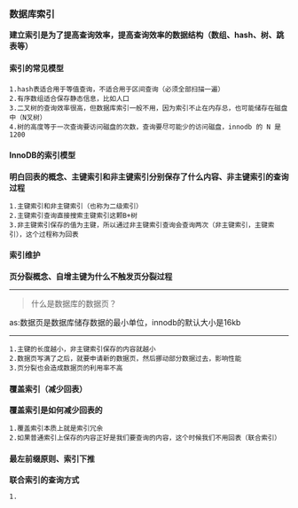 ### 数据库索引

**建立索引是为了提高查询效率，提高查询效率的数据结构（数组、hash、树、跳表等）**

#### 索引的常见模型

    1.hash表适合用于等值查询，不适合用于区间查询（必须全部扫描一遍）
    2.有序数组适合保存静态信息，比如人口
    3.二叉树的查询效率很高，但数据库索引一般不用，因为索引不止在内存总，也可能储存在磁盘中（N叉树）
    4.树的高度等于一次查询要访问磁盘的次数，查询要尽可能少的访问磁盘，innodb 的 N 是1200

#### InnoDB的索引模型

**明白回表的概念、主键索引和非主键索引分别保存了什么内容、非主键索引的查询过程**

    1.主键索引和非主键索引（也称为二级索引）
    2.主键索引查询直接搜索主键索引这颗B+树
    3.非主键索引保存的值为主键，所以通过非主键索引查询会查询两次（非主键索引，主键索引），这个过程称为回表

#### 索引维护

**页分裂概念、自增主键为什么不触发页分裂过程**

***

> 什么是数据库的数据页？

as:数据页是数据库储存数据的最小单位，innodb的默认大小是16kb

***

    1.主键的长度越小，非主键索引保存的内容就越小
    2.数据页写满了之后，就要申请新的数据页，然后挪动部分数据过去，影响性能
    3.页分裂也会造成数据页的利用率不高

#### 覆盖索引（减少回表）

**覆盖索引是如何减少回表的**

    1.覆盖索引本质上就是索引冗余
    2.如果普通索引上保存的内容正好是我们要查询的内容，这个时候我们不用回表（联合索引）

#### 最左前缀原则、索引下推

**联合索引的查询方式**

    1.